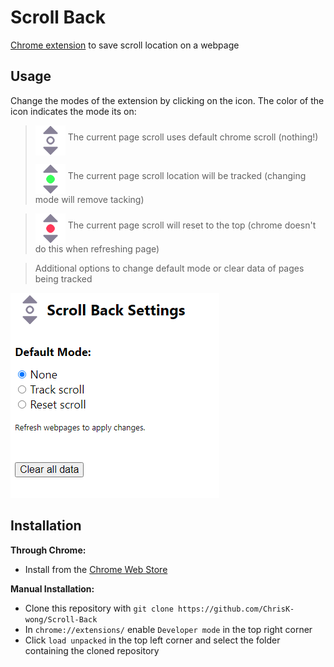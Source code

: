 # Scroll Back
[Chrome extension](https://chrome.google.com/webstore/detail/scroll-back/apbbdcpieabljcbdecpbepdcmidjhmej)  to save scroll location on a webpage

## Usage
Change the modes of the extension by clicking on the icon. The color of the icon indicates the mode its on:

> <img align="middle" src="/icon/default-48.png"> The current page scroll uses default chrome scroll (nothing!)
> 
> <img align="middle" src="/icon/green-48.png"> The current page scroll location will be tracked (changing mode will remove tacking)

> <img align="middle" src="/icon/red-48.png"> The current page scroll will reset to the top (chrome doesn't do this when refreshing page)

> Additional options to change default mode or clear data of pages being tracked

![Options page](/assets/options.png)

## Installation
**Through Chrome:**
- Install from the [Chrome Web Store](https://chrome.google.com/webstore/detail/scroll-back/apbbdcpieabljcbdecpbepdcmidjhmej) 

**Manual Installation:**
- Clone this repository with `git clone https://github.com/ChrisK-wong/Scroll-Back`
- In `chrome://extensions/` enable `Developer mode` in the top right corner
- Click `load unpacked` in the top left corner and select the folder containing the cloned repository
